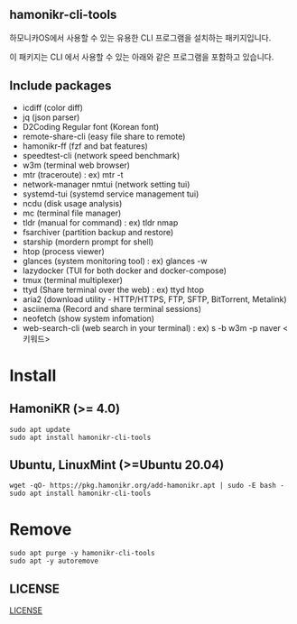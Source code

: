 ## hamonikr-cli-tools

하모니카OS에서 사용할 수 있는 유용한 CLI 프로그램을 설치하는 패키지입니다.

이 패키지는 CLI 에서 사용할 수 있는 아래와 같은 프로그램을 포함하고 있습니다.

Include packages
----------------
- icdiff (color diff)
- jq (json parser)
- D2Coding Regular font (Korean font)
- remote-share-cli (easy file share to remote)
- hamonikr-ff (fzf and bat features)
- speedtest-cli (network speed benchmark)
- w3m (terminal web browser)
- mtr (traceroute) : ex) mtr -t
- network-manager nmtui (network setting tui)
- systemd-tui (systemd service management tui)
- ncdu (disk usage analysis)
- mc (terminal file manager)
- tldr (manual for command) : ex) tldr nmap
- fsarchiver (partition backup and restore)
- starship (mordern prompt for shell)
- htop (process viewer)
- glances (system monitoring tool) : ex) glances -w
- lazydocker (TUI for both docker and docker-compose)
- tmux (terminal multiplexer)
- ttyd (Share terminal over the web) : ex) ttyd htop
- aria2 (download utility - HTTP/HTTPS, FTP, SFTP, BitTorrent, Metalink)
- asciinema (Record and share terminal sessions)
- neofetch (show system infomation)
- web-search-cli (web search in your terminal) : ex) s -b w3m -p naver <키워드>


# Install

## HamoniKR (>= 4.0)
```
sudo apt update
sudo apt install hamonikr-cli-tools
```

## Ubuntu, LinuxMint (>=Ubuntu 20.04)

```
wget -qO- https://pkg.hamonikr.org/add-hamonikr.apt | sudo -E bash -
sudo apt install hamonikr-cli-tools
```

# Remove
```
sudo apt purge -y hamonikr-cli-tools
sudo apt -y autoremove
``` 

## LICENSE
[LICENSE](./LICENSE)


